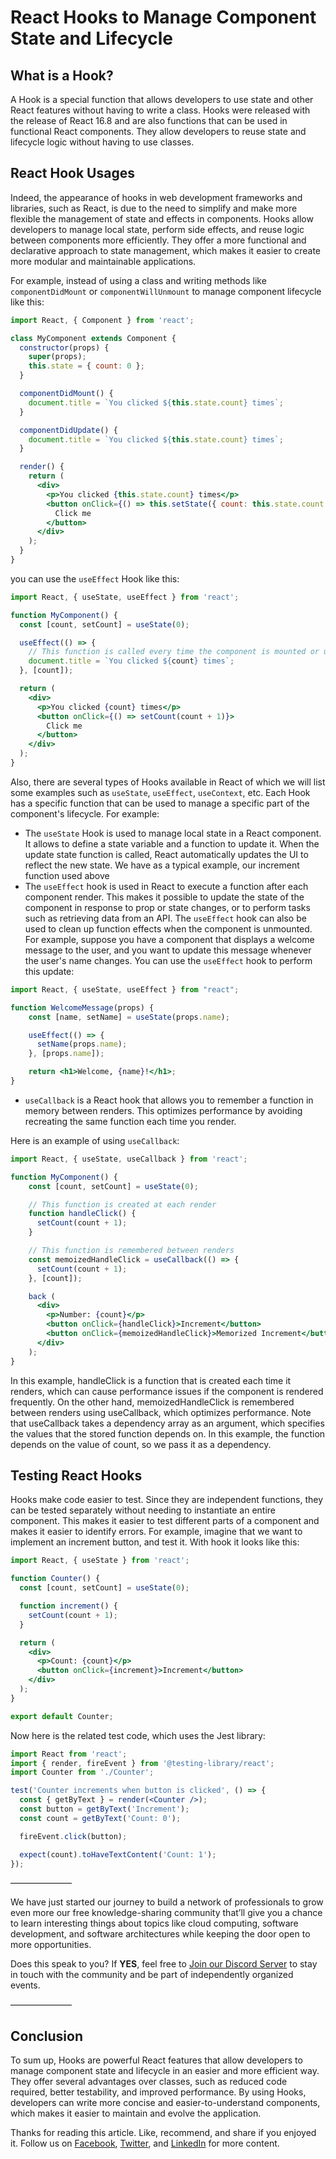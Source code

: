#  React Hooks to Manage Component State and Lifecycle

## What is a Hook?

A Hook is a special function that allows developers to use state and other React features without having to write a class. Hooks were released with the release of React 16.8 and are also functions that can be used in functional React components. They allow developers to reuse state and lifecycle logic without having to use classes.

## React Hook Usages

Indeed, the appearance of hooks in web development frameworks and libraries, such as React, is due to the need to simplify and make more flexible the management of state and effects in components. Hooks allow developers to manage local state, perform side effects, and reuse logic between components more efficiently. They offer a more functional and declarative approach to state management, which makes it easier to create more modular and maintainable applications.

For example, instead of using a class and writing methods like `componentDidMount` or `componentWillUnmount` to manage component lifecycle like this:

```jsx
import React, { Component } from 'react';

class MyComponent extends Component {
  constructor(props) {
    super(props);
    this.state = { count: 0 };
  }

  componentDidMount() {
    document.title = `You clicked ${this.state.count} times`;
  }

  componentDidUpdate() {
    document.title = `You clicked ${this.state.count} times`;
  }

  render() {
    return (
      <div>
        <p>You clicked {this.state.count} times</p>
        <button onClick={() => this.setState({ count: this.state.count + 1 })}>
          Click me
        </button>
      </div>
    );
  }
}
```

you can use the `useEffect` Hook like this:

```jsx
import React, { useState, useEffect } from 'react';

function MyComponent() {
  const [count, setCount] = useState(0);

  useEffect(() => {
    // This function is called every time the component is mounted or updated
    document.title = `You clicked ${count} times`;
  }, [count]);

  return (
    <div>
      <p>You clicked {count} times</p>
      <button onClick={() => setCount(count + 1)}>
        Click me
      </button>
    </div>
  );
}
```

Also, there are several types of Hooks available in React of which we will list some examples such as `useState`, `useEffect`, `useContext`, etc. Each Hook has a specific function that can be used to manage a specific part of the component's lifecycle. For example:

- The `useState` Hook is used to manage local state in a React component. It allows to define a state variable and a function to update it. When the update state function is called, React automatically updates the UI to reflect the new state. We have as a typical example, our increment function used above
- The `useEffect` hook is used in React to execute a function after each component render. This makes it possible to update the state of the component in response to prop or state changes, or to perform tasks such as retrieving data from an API. The `useEffect` hook can also be used to clean up function effects when the component is unmounted. For example, suppose you have a component that displays a welcome message to the user, and you want to update this message whenever the user's name changes. You can use the `useEffect` hook to perform this update:

``` jsx
import React, { useState, useEffect } from "react";

function WelcomeMessage(props) {
    const [name, setName] = useState(props.name);

    useEffect(() => {
      setName(props.name);
    }, [props.name]);

    return <h1>Welcome, {name}!</h1>;
}
```

- `useCallback` is a React hook that allows you to remember a function in memory between renders. This optimizes performance by avoiding recreating the same function each time you render.

Here is an example of using `useCallback`:

``` jsx
import React, { useState, useCallback } from 'react';

function MyComponent() {
    const [count, setCount] = useState(0);

    // This function is created at each render
    function handleClick() {
      setCount(count + 1);
    }

    // This function is remembered between renders
    const memoizedHandleClick = useCallback(() => {
      setCount(count + 1);
    }, [count]);

    back (
      <div>
        <p>Number: {count}</p>
        <button onClick={handleClick}>Increment</button>
        <button onClick={memoizedHandleClick}>Memorized Increment</button>
      </div>
    );
}
```

In this example, handleClick is a function that is created each time it renders, which can cause performance issues if the component is rendered frequently. On the other hand, memoizedHandleClick is remembered between renders using useCallback, which optimizes performance. Note that useCallback takes a dependency array as an argument, which specifies the values that the stored function depends on. In this example, the function depends on the value of count, so we pass it as a dependency.

## Testing React Hooks

Hooks make code easier to test. Since they are independent functions, they can be tested separately without needing to instantiate an entire component. This makes it easier to test different parts of a component and makes it easier to identify errors. For example, imagine that we want to implement an increment button, and test it. With hook it looks like this:

```jsx
import React, { useState } from 'react';

function Counter() {
  const [count, setCount] = useState(0);

  function increment() {
    setCount(count + 1);
  }

  return (
    <div>
      <p>Count: {count}</p>
      <button onClick={increment}>Increment</button>
    </div>
  );
}

export default Counter;
```

Now here is the related test code, which uses the Jest library:

```jsx
import React from 'react';
import { render, fireEvent } from '@testing-library/react';
import Counter from './Counter';

test('Counter increments when button is clicked', () => {
  const { getByText } = render(<Counter />);
  const button = getByText('Increment');
  const count = getByText('Count: 0');

  fireEvent.click(button);

  expect(count).toHaveTextContent('Count: 1');
});
```

———————

We have just started our journey to build a network of professionals to grow even more our free knowledge-sharing community that’ll give you a chance to learn interesting things about topics like cloud computing, software development, and software architectures while keeping the door open to more opportunities.

Does this speak to you? If **YES**, feel free to [Join our Discord Server](https://discord.numericaideas.com) to stay in touch with the community and be part of independently organized events.

———————

## Conclusion

To sum up, Hooks are powerful React features that allow developers to manage component state and lifecycle in an easier and more efficient way. They offer several advantages over classes, such as reduced code required, better testability, and improved performance. By using Hooks, developers can write more concise and easier-to-understand components, which makes it easier to maintain and evolve the application.

Thanks for reading this article. Like, recommend, and share if you enjoyed it. Follow us on [Facebook](https://www.facebook.com/numericaideas),  [Twitter](https://twitter.com/numericaideas), and [LinkedIn](https://www.linkedin.com/company/numericaideas) for more content.
